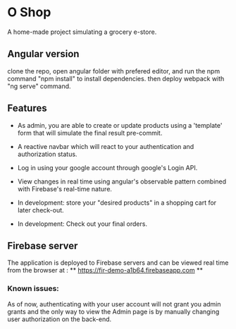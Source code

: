 # O Shop

A home-made project simulating a grocery e-store.

## Angular version

clone the repo, open angular folder with prefered editor, and run the npm command "npm install" to install dependencies.
then deploy webpack with "ng serve" command.

## Features

* As admin, you are able to create or update products using a 'template' form that will simulate the final result pre-commit.

* A reactive navbar which will react to your authentication and authorization status.

* Log in using your google account through google's Login API.

* View changes in real time using angular's observable pattern combined with Firebase's real-time nature.

* In development: store your "desired products" in a shopping cart for later check-out.

* In development: Check out your final orders. 


## Firebase server

The application is deployed to Firebase servers and can be viewed real time from the browser at : ** https://fir-demo-a1b64.firebaseapp.com **

### Known issues:

As of now, authenticating with your user account will not grant you admin grants and the only way to view the Admin page is by manually changing user authorization on the back-end.
